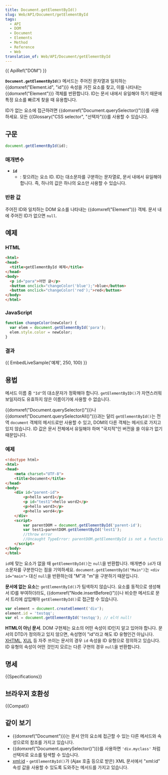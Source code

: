 ```yaml
---
title: Document.getElementById()
slug: Web/API/Document/getElementById
tags:
  - API
  - DOM
  - Document
  - Elements
  - Method
  - Reference
  - Web
translation_of: Web/API/Document/getElementById
---
```

{{ ApiRef("DOM") }}

**`Document.getElementById()`** 메서드는 주어진 문자열과 일치하는 {{domxref("Element.id", "id")}} 속성을 가진 요소를 찾고, 이를 나타내는 {{domxref("Element")}} 객체를 반환합니다. ID는 문서 내에서 유일해야 하기 때문에 특정 요소를 빠르게 찾을 때 유용합니다.

ID가 없는 요소에 접근하려면 {{domxref("Document.querySelector()")}}를 사용하세요. 모든 {{Glossary("CSS selector", "선택자")}}를 사용할 수 있습니다.

## 구문

```js
document.getElementById(id);
```

### 매개변수

- **`id`**
  - : 찾으려는 요소 ID. ID는 대소문자를 구분하는 문자열로, 문서 내에서 유일해야 합니다. 즉, 하나의 값은 하나의 요소만 사용할 수 있습니다.

### 반환 값

주어진 ID와 일치하는 DOM 요소를 나타내는 {{domxref("Element")}} 객체. 문서 내에 주어진 ID가 없으면 `null`.

## 예제

### HTML

```html
<html>
<head>
  <title>getElementById 예제</title>
</head>
<body>
  <p id="para">어떤 글</p>
  <button onclick="changeColor('blue');">blue</button>
  <button onclick="changeColor('red');">red</button>
</body>
</html>
```

### JavaScript

```js
function changeColor(newColor) {
  var elem = document.getElementById('para');
  elem.style.color = newColor;
}
```

### 결과

{{ EmbedLiveSample('예제', 250, 100) }}

## 용법

메서드 이름 중 `"Id"`의 대소문자가 정확해야 합니다. `getElementByID()`가 자연스러워 보일지라도 유효하지 않은 이름이기에 사용할 수 없습니다.

{{domxref("Document.querySelector()")}}나 {{domxref("Document.querySelectorAll()")}}과는 달리 `getElementById()`는 전역 `document` 객체의 메서드로만 사용할 수 있고, DOM의 다른 객체는 메서드로 가지고 있지 않습니다. ID 값은 문서 전체에서 유일해야 하며 "국지적"인 버전을 쓸 이유가 없기 때문입니다.

### 예제

```html
<!doctype html>
<html>
<head>
    <meta charset="UTF-8">
    <title>Document</title>
</head>
<body>
    <div id="parent-id">
        <p>hello word1</p>
        <p id="test1">hello word2</p>
        <p>hello word3</p>
        <p>hello word4</p>
    </div>
    <script>
        var parentDOM = document.getElementById('parent-id');
        var test1=parentDOM.getElementById('test1');
        //throw error
        //Uncaught TypeError: parentDOM.getElementById is not a function
    </script>
</body>
</html>
```

`id`에 맞는 요소가 없을 때 `getElementById()`는 `null`을 반환합니다. 매개변수 `id`가 대소문자를 구분한다는 점을 기억하세요. `document.getElementById("Main")`는 `<div id="main">` 대신 `null`을 반환하는데 "M"과 "m"을 구분하기 때문입니다.

**문서에 없는 요소**는 `getElementById()`가 팀색하지 않습니다. 요소를 동적으로 생성해서 ID를 부여하더라도, {{domxref("Node.insertBefore()")}}나 비슷한 메서드로 문서 트리에 삽입해야 `getElementById()`로 접근할 수 있습니다.

```js
var element = document.createElement('div');
element.id = 'testqq';
var el = document.getElementById('testqq'); // el이 null!
```

**HTML이 아닌 문서**. DOM 구현체는 요소의 어떤 속성이 ID인지 알고 있어야 합니다. 문서의 DTD가 정의하고 있지 않으면, 속성명이 "id"라고 해도 ID 유형인건 아닙니다. [XHTML](/ko/docs/XHTML), [XUL](/ko/docs/XUL) 등 자주 쓰이는 문서의 경우 `id` 속성을 ID 유형으로 정의하고 있습니다. ID 유형의 속성이 어떤 것인지 모르는 다른 구현의 경우 `null`을 반환합니다.

## 명세

{{Specifications}}

## 브라우저 호환성

{{Compat}}

## 같이 보기

- {{domxref("Document")}}는 문서 안의 요소에 접근할 수 있는 다른 메서드와 속성으로의 참조를 가지고 있습니다.
- {{domxref("Document.querySelector()")}}를 사용하면 `'div.myclass'` 처럼 선택자로 요소를 탐색할 수 있습니다.
- [xml:id](/ko/docs/xml/xml:id) - `getElementById()`가 (Ajax 호출 등으로 받은) XML 문서에서 "xml:id" 속성 값을 사용할 수 있도록 도와주는 메서드를 가지고 있습니다.
